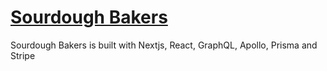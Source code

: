 # <a href="https://sourdough-bakers.herokuapp.com">Sourdough Bakers</a>
Sourdough Bakers is built with Nextjs, React, GraphQL, Apollo, Prisma and Stripe
